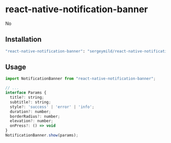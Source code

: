 # react-native-notification-banner

No

## Installation

```sh
"react-native-notification-banner": "sergeymild/react-native-notification-banner"
```

## Usage

```js
import NotificationBanner from "react-native-notification-banner";

// ...
interface Params {
  title?: string;
  subtitle?: string;
  style?: 'success' | 'error' | 'info';
  duration?: number;
  borderRadius?: number;
  elevation?: number;
  onPress?: () => void
}
NotificationBanner.show(params);
```

